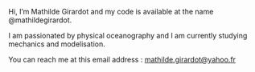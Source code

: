 Hi, I’m Mathilde Girardot and my code is available at the name @mathildegirardot. 

I am passionated by physical oceanography and I am currently studying mechanics and modelisation.

You can reach me at this email address : mathilde.girardot@yahoo.fr


<!---
mathildegirardot/mathildegirardot is a ✨ special ✨ repository because its `README.md` (this file) appears on your GitHub profile.
You can click the Preview link to take a look at your changes.
--->
